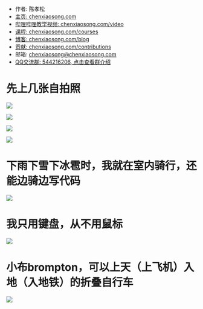 <!-- sign begin -->
- 作者: 陈孝松
- [主页: chenxiaosong.com](https://chenxiaosong.com/)
- [哔哩哔哩教学视频: chenxiaosong.com/video](https://chenxiaosong.com/video.html)
- [课程: chenxiaosong.com/courses](https://chenxiaosong.com/courses.html)
- [博客: chenxiaosong.com/blog](https://chenxiaosong.com/blog.html)
- [贡献: chenxiaosong.com/contributions](https://chenxiaosong.com/contributions.html)
- 邮箱: <chenxiaosong@chenxiaosong.com>
- [QQ交流群: 544216206, 点击查看群介绍](https://chenxiaosong.com/q.html)

<!-- sign end -->
# 先上几张自拍照

![](https://gitee.com/chenxiaosonggitee/tmp/raw/master/photos/banshen.jpg)

![](https://gitee.com/chenxiaosonggitee/tmp/raw/master/photos/bicycle_zhengmian1.jpeg)

![](https://gitee.com/chenxiaosonggitee/tmp/raw/master/photos/bicycle_zhengmian2.jpeg)

![](https://gitee.com/chenxiaosonggitee/tmp/raw/master/photos/bicycle_cemian.jpg)

# 下雨下雪下冰雹时，我就在室内骑行，还能边骑边写代码

![](https://gitee.com/chenxiaosonggitee/tmp/raw/master/pictures/self-introduction/qixingtai.jpg)

# 我只用键盘，从不用鼠标

![](https://gitee.com/chenxiaosonggitee/tmp/raw/master/pictures/self-introduction/hhkb.jpg)

# 小布brompton，可以上天（上飞机）入地（入地铁）的折叠自行车

![](https://gitee.com/chenxiaosonggitee/tmp/raw/master/photos/brompton.jpg)

